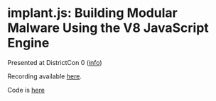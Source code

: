 # implant.js: Building Modular Malware Using the V8 JavaScript Engine

Presented at DistrictCon 0 ([info](https://www.districtcon.org/bios-and-talks-2025/implantjs-modular-malware))

Recording available [here](https://www.youtube.com/watch?v=I1hN0fMnXUQ).

Code is [here](https://github.com/captainGeech42/implant.js)
